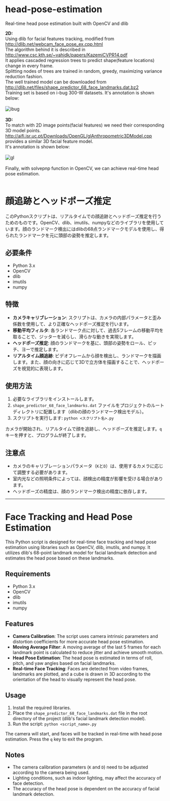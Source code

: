 # head-pose-estimation
Real-time head pose estimation built with OpenCV and dlib 

<b>2D:</b><br>Using dlib for facial features tracking, modified from http://dlib.net/webcam_face_pose_ex.cpp.html
<br>The algorithm behind it is described in http://www.csc.kth.se/~vahidk/papers/KazemiCVPR14.pdf
<br>It applies cascaded regression trees to predict shape(feature locations) change in every frame.
<br>Splitting nodes of trees are trained in random, greedy, maximizing variance reduction fashion.
<br>The well trained model can be downloaded from http://dlib.net/files/shape_predictor_68_face_landmarks.dat.bz2 
<br>Training set is based on i-bug 300-W datasets. It's annotation is shown below:<br><br>
![ibug](https://cloud.githubusercontent.com/assets/16308037/24229391/1910e9cc-0fb4-11e7-987b-0fecce2c829e.JPG)
<br><br>
<b>3D:</b><br>To match with 2D image points(facial features) we need their corresponding 3D model points. 
<br>http://aifi.isr.uc.pt/Downloads/OpenGL/glAnthropometric3DModel.cpp provides a similar 3D facial feature model.
<br>It's annotation is shown below:<br><br>
![gl](https://cloud.githubusercontent.com/assets/16308037/24229340/ea8bad94-0fb3-11e7-9e1d-0a2217588ba4.jpg)
<br><br>
Finally, with solvepnp function in OpenCV, we can achieve real-time head pose estimation.
<br><br>

# 顔追跡とヘッドポーズ推定

このPythonスクリプトは、リアルタイムでの顔追跡とヘッドポーズ推定を行うためのものです。OpenCV、dlib、imutils、numpyなどのライブラリを使用しています。顔のランドマーク検出にはdlibの68点ランドマークモデルを使用し、得られたランドマークを元に頭部の姿勢を推定します。

## 必要条件

- Python 3.x
- OpenCV
- dlib
- imutils
- numpy

## 特徴

- **カメラキャリブレーション**: スクリプトは、カメラの内部パラメータと歪み係数を使用して、より正確なヘッドポーズ推定を行います。
- **移動平均フィルタ**: 各ランドマーク点に対して、過去5フレームの移動平均を取ることで、ジッターを減らし、滑らかな動きを実現します。
- **ヘッドポーズ推定**: 顔のランドマークを基に、頭部の姿勢をロール、ピッチ、ヨーで推定します。
- **リアルタイム顔追跡**: ビデオフレームから顔を検出し、ランドマークを描画します。また、顔の向きに応じて3Dで立方体を描画することで、ヘッドポーズを視覚的に表現します。

## 使用方法

1. 必要なライブラリをインストールします。
2. `shape_predictor_68_face_landmarks.dat` ファイルをプロジェクトのルートディレクトリに配置します（dlibの顔のランドマーク検出モデル）。
3. スクリプトを実行します: `python <スクリプト名>.py`

カメラが開始され、リアルタイムで顔を追跡し、ヘッドポーズを推定します。`q`キーを押すと、プログラムが終了します。

## 注意点

- カメラのキャリブレーションパラメータ（`K`と`D`）は、使用するカメラに応じて調整する必要があります。
- 室内光などの照明条件によっては、顔検出の精度が影響を受ける場合があります。
- ヘッドポーズの精度は、顔のランドマーク検出の精度に依存します。




---------------

# Face Tracking and Head Pose Estimation

This Python script is designed for real-time face tracking and head pose estimation using libraries such as OpenCV, dlib, imutils, and numpy. It utilizes dlib's 68-point landmark model for facial landmark detection and estimates the head pose based on these landmarks.

## Requirements

- Python 3.x
- OpenCV
- dlib
- imutils
- numpy

## Features

- **Camera Calibration**: The script uses camera intrinsic parameters and distortion coefficients for more accurate head pose estimation.
- **Moving Average Filter**: A moving average of the last 5 frames for each landmark point is calculated to reduce jitter and achieve smooth motion.
- **Head Pose Estimation**: The head pose is estimated in terms of roll, pitch, and yaw angles based on facial landmarks.
- **Real-time Face Tracking**: Faces are detected from video frames, landmarks are plotted, and a cube is drawn in 3D according to the orientation of the head to visually represent the head pose.

## Usage

1. Install the required libraries.
2. Place the `shape_predictor_68_face_landmarks.dat` file in the root directory of the project (dlib's facial landmark detection model).
3. Run the script: `python <script_name>.py`

The camera will start, and faces will be tracked in real-time with head pose estimation. Press the `q` key to exit the program.

## Notes

- The camera calibration parameters (`K` and `D`) need to be adjusted according to the camera being used.
- Lighting conditions, such as indoor lighting, may affect the accuracy of face detection.
- The accuracy of the head pose is dependent on the accuracy of facial landmark detection.



